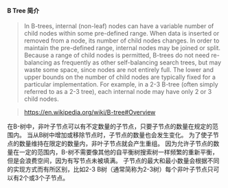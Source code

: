 
#### B Tree 简介

>In B-trees, internal (non-leaf) nodes can have a variable number of child nodes within some pre-defined range. 
>When data is inserted or removed from a node, its number of child nodes changes. 
>In order to maintain the pre-defined range, internal nodes may be joined or split. 
>Because a range of child nodes is permitted, B-trees do not need re-balancing as frequently as other self-balancing search trees, 
>but may waste some space, since nodes are not entirely full. 
>The lower and upper bounds on the number of child nodes are typically fixed for a particular implementation. 
>For example, in a 2-3 B-tree (often simply referred to as a 2-3 tree), each internal node may have only 2 or 3 child nodes.

>https://en.wikipedia.org/wiki/B-tree#Overview

在B-树中，非叶子节点可以有不定数量的子节点，只要子节点的数量在规定的范围内。
当从B树中增加或移除节点时，子节点的数量也会发生变化。
为了使子节点的数量维持在限定的数量内，非叶子节点就会产生重组。
因为允许子节点的数量在一定的范围内，B-树不需要像其他的自平衡树搜索树一样频繁的重新平衡，但是会浪费空间，因为有写节点未被填满。
子节点的最大和最小数量会根据不同的实现方式而有所区别，比如2-3 B树（通常简称为2-3树）每个非叶子节点只可以有2个或3个子节点。
